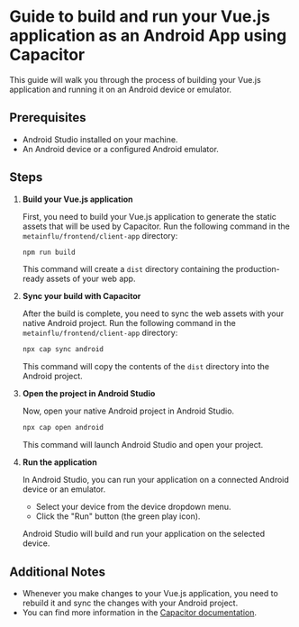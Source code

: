 # Guide to build and run your Vue.js application as an Android App using Capacitor

This guide will walk you through the process of building your Vue.js application and running it on an Android device or emulator.

## Prerequisites

*   Android Studio installed on your machine.
*   An Android device or a configured Android emulator.

## Steps

1.  **Build your Vue.js application**

    First, you need to build your Vue.js application to generate the static assets that will be used by Capacitor. Run the following command in the `metainflu/frontend/client-app` directory:

    ```bash
    npm run build
    ```

    This command will create a `dist` directory containing the production-ready assets of your web app.

2.  **Sync your build with Capacitor**

    After the build is complete, you need to sync the web assets with your native Android project. Run the following command in the `metainflu/frontend/client-app` directory:

    ```bash
    npx cap sync android
    ```

    This command will copy the contents of the `dist` directory into the Android project.

3.  **Open the project in Android Studio**

    Now, open your native Android project in Android Studio.

    ```bash
    npx cap open android
    ```

    This command will launch Android Studio and open your project.

4.  **Run the application**

    In Android Studio, you can run your application on a connected Android device or an emulator.

    *   Select your device from the device dropdown menu.
    *   Click the "Run" button (the green play icon).

    Android Studio will build and run your application on the selected device.

## Additional Notes

*   Whenever you make changes to your Vue.js application, you need to rebuild it and sync the changes with your Android project.
*   You can find more information in the [Capacitor documentation](https://capacitorjs.com/docs).
